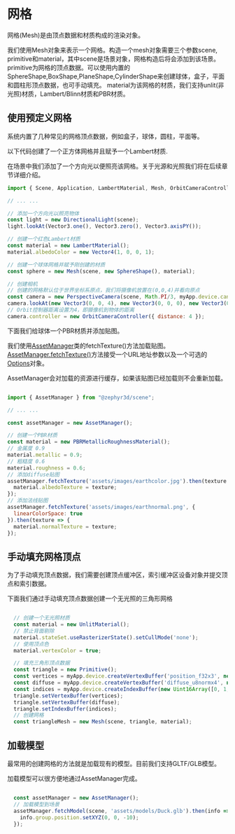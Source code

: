 # 网格

网格(Mesh)是由顶点数据和材质构成的渲染对象。

我们使用Mesh对象来表示一个网格。构造一个mesh对象需要三个参数scene, primitive和material，其中scene是场景对象，网格构造后将会添加到该场景。
primitive为网格的顶点数据。可以使用内置的SphereShape,BoxShape,PlaneShape,CylinderShape来创建球体，盒子，平面和圆柱形顶点数据，也可手动填充。
material为该网格的材质，我们支持unlit(非光照)材质，Lambert/Blinn材质和PBR材质。

## 使用预定义网格

系统内置了几种常见的网格顶点数据，例如盒子，球体，圆柱，平面等。

以下代码创建了一个正方体网格并且赋予一个Lambert材质.

在场景中我们添加了一个方向光以便照亮该网格。关于光源和光照我们将在后续章节详细介绍。

```javascript
import { Scene, Application, LambertMaterial, Mesh, OrbitCameraController, PerspectiveCamera, BoxShape } from '@zephyr3d/scene';

// ... ...

// 添加一个方向光以照亮物体
const light = new DirectionalLight(scene);
light.lookAt(Vector3.one(), Vector3.zero(), Vector3.axisPY());

// 创建一个红色Lambert材质
const material = new LambertMaterial();
material.albedoColor = new Vector4(1, 0, 0, 1);

// 创建一个球体网格并赋予刚创建的材质
const sphere = new Mesh(scene, new SphereShape(), material);

// 创建相机
// 创建的网格默认位于世界坐标系原点，我们将摄像机放置在(0,0,4)并看向原点
const camera = new PerspectiveCamera(scene, Math.PI/3, myApp.device.canvas.width/myApp.device.canvas.height, 1, 100);
camera.lookAt(new Vector3(0, 0, 4), new Vector3(0, 0, 0), new Vector3(0, 1, 0));
// Orbit控制器距离设置为4，即摄像机到物体的距离
camera.controller = new OrbitCameraController({ distance: 4 });

```

<div class="showcase" case="tut-5"></div>

下面我们给球体一个PBR材质并添加贴图。

我们使用[AssetManager](/doc/markdown/./scene.assetmanager)类的fetchTexture()方法加载贴图。<br>
[AssetManager.fetchTexture()](/doc/markdown/./scene.assetmanager.fetchtexture)方法接受一个URL地址参数以及一个可选的[Options](/doc/markdown/./scene.texturefetchoptions)对象。<br>

AssetManager会对加载的资源进行缓存，如果该贴图已经加载则不会重新加载。


```javascript

import { AssetManager } from "@zephyr3d/scene";

// ... ...

const assetManager = new AssetManager();

// 创建一个PBR材质
const material = new PBRMetallicRoughnessMaterial();
// 金属度 0.9
material.metallic = 0.9;
// 粗糙度 0.6
material.roughness = 0.6;
// 添加diffuse贴图
assetManager.fetchTexture('assets/images/earthcolor.jpg').then(texture => {
  material.albedoTexture = texture;
});
// 添加法线贴图
assetManager.fetchTexture('assets/images/earthnormal.png', {
  linearColorSpace: true
}).then(texture => {
  material.normalTexture = texture;
});

```

<div class="showcase" case="tut-6"></div>

## 手动填充网格顶点

为了手动填充顶点数据，我们需要创建顶点缓冲区，索引缓冲区设备对象并提交顶点和索引数据。

下面我们通过手动填充顶点数据创建一个无光照的三角形网格

```javascript

  // 创建一个无光照材质
  const material = new UnlitMaterial();
  // 禁止背面剔除
  material.stateSet.useRasterizerState().setCullMode('none');
  // 使用顶点色
  material.vertexColor = true;

  // 填充三角形顶点数据
  const triangle = new Primitive();
  const vertices = myApp.device.createVertexBuffer('position_f32x3', new Float32Array([2, -2, 0, 0, 2, 0, -2, -2, 0]));
  const diffuse = myApp.device.createVertexBuffer('diffuse_u8normx4', new Uint8Array([255, 0, 0, 255, 0, 255, 0, 255, 0, 0, 255, 255]));
  const indices = myApp.device.createIndexBuffer(new Uint16Array([0, 1, 2]));
  triangle.setVertexBuffer(vertices);
  triangle.setVertexBuffer(diffuse);
  triangle.setIndexBuffer(indices);
  // 创建网格
  const triangleMesh = new Mesh(scene, triangle, material);

```
<div class="showcase" case="tut-9"></div>

## 加载模型

最常用的创建网格的方法就是加载现有的模型。目前我们支持GLTF/GLB模型。

加载模型可以很方便地通过AssetManager完成。

```javascript

  const assetManager = new AssetManager();
  // 加载模型到场景
  assetManager.fetchModel(scene, 'assets/models/Duck.glb').then(info => {
    info.group.position.setXYZ(0, 0, -10);
  });

```

<div class="showcase" case="tut-10"></div>
